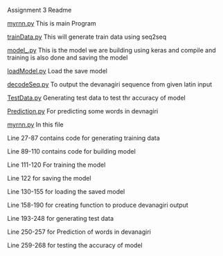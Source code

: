 Assignment 3 Readme

[myrnn.py](https://github.com/hemprakashpatidar/CS6910/blob/main/Assignment3/myrnn.py) This is main Program

[trainData.py](https://github.com/hemprakashpatidar/CS6910/blob/main/Assignment3/trainData.py) This will generate train data using seq2seq

[model_.py](https://github.com/hemprakashpatidar/CS6910/blob/main/Assignment3/model_.py) This is the model we are building using keras and compile and training is also done and saving the model

[loadModel.py](https://github.com/hemprakashpatidar/CS6910/blob/main/Assignment3/loadModel.py) Load the save model

[decodeSeq.py](https://github.com/hemprakashpatidar/CS6910/blob/main/Assignment3/decodeSeq.py) To output the devanagiri sequence from given latin input

[TestData.py](https://github.com/hemprakashpatidar/CS6910/blob/main/Assignment3/TestData.py) Generating test data to test thr accuracy of model

[Prediction.py](https://github.com/hemprakashpatidar/CS6910/blob/main/Assignment3/Prediction.py) For predicting some words in devnagiri

[myrnn.py](https://github.com/hemprakashpatidar/CS6910/blob/main/Assignment3/myrnn.py) In this file

Line 27-87 contains code for generating training data

Line 89-110 contains code for building model

Line 111-120 For training the model

Line 122 for saving the model

Line 130-155 for loading the saved model

Line 158-190 for creating function to produce devanagiri output

Line 193-248 for generating test data

Line 250-257 for Prediction of words in devanagiri

Line 259-268 for testing the accuracy of model
